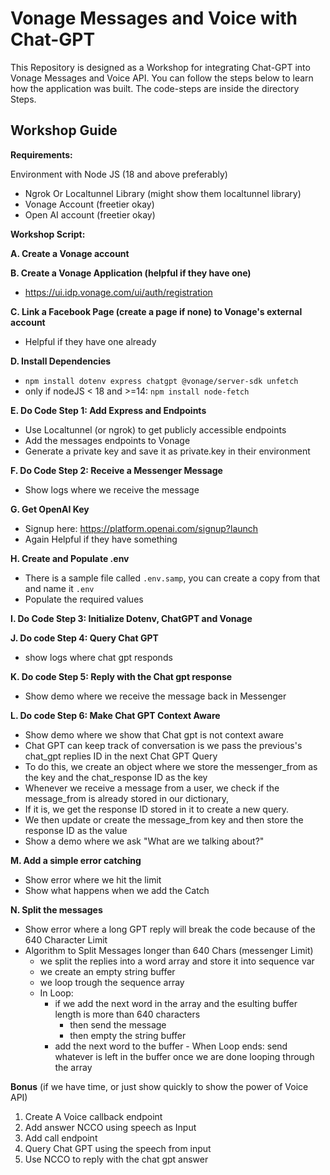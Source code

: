 # Vonage Messages and Voice with Chat-GPT

This Repository is designed as a Workshop for integrating Chat-GPT into Vonage Messages and Voice API. You can follow the steps below to learn how the application was built. The code-steps are inside the directory Steps.

## Workshop Guide

**Requirements:**

 Environment with Node JS (18 and above preferably) 
- Ngrok Or Localtunnel Library (might show them localtunnel library)
- Vonage Account (freetier okay)
- Open AI account (freetier okay)

**Workshop  Script:**

**A. Create a Vonage account**

**B. Create a Vonage Application (helpful if they have one)**
 - https://ui.idp.vonage.com/ui/auth/registration
 
**C. Link a Facebook Page (create a page if none) to Vonage's external account** 
   - Helpful if they have one already

**D. Install Dependencies**
- `npm install dotenv express chatgpt @vonage/server-sdk unfetch`
 - only if nodeJS < 18 and >=14: `npm install node-fetch`

**E. Do Code Step 1: Add Express and Endpoints**
- Use Localtunnel (or ngrok) to get publicly accessible endpoints
- Add the messages endpoints to Vonage
- Generate a private key and save it as private.key in their environment

**F. Do Code Step 2: Receive a Messenger Message**
 - Show logs where we receive the message

**G. Get OpenAI Key**
- Signup here: https://platform.openai.com/signup?launch
- Again Helpful if they have something

**H. Create and Populate .env** 
- There is a sample file called `.env.samp`, you can create a copy from that and name it `.env`
- Populate the required values

**I. Do Code Step 3: Initialize Dotenv, ChatGPT and Vonage**

**J. Do code Step 4: Query Chat GPT**
 - show logs where chat gpt responds

**K. Do code Step 5: Reply with the Chat gpt response**
- Show demo where we receive the message back in Messenger

**L. Do code Step 6: Make Chat GPT Context Aware**
- Show demo where we show that Chat gpt is not context aware
- Chat GPT can keep track of conversation is we pass the previous's chat_gpt replies ID in the next Chat GPT Query
- To do this, we create an object where we store the messenger_from as the key and the chat_response ID as the key
- Whenever we receive a message from a user, we check if the message_from is already stored in our dictionary,
- If it is, we get the response ID stored in it to create a new query.
- We then update or create the message_from key and then store the response ID as the value
- Show a demo where we ask "What are we talking about?"

**M. Add a simple error catching**
- Show error where we hit the limit
- Show what happens when we add the Catch

**N. Split the messages**
- Show error where a long GPT reply will break the code because of the 640 Character Limit
- Algorithm to Split  Messages longer than 640 Chars (messenger Limit)
	- we split the replies into a word array and store it into sequence var
	- we create an empty string buffer
	- we loop trough the sequence array
	 - In Loop:
	   - if we add the next word in the array and the esulting buffer length is more than 640 characters
	     - then send the message
	     - then empty the string buffer
	    - add the next word to the buffer
	  - When Loop ends: send whatever is left in the buffer once we are done looping through the array

**Bonus** (if we have time, or just show quickly to show the power of Voice API)
1. Create A Voice callback endpoint
2. Add answer NCCO using speech as Input
3. Add call endpoint
4. Query Chat GPT using the speech from input
5. Use NCCO to reply with the chat gpt answer

